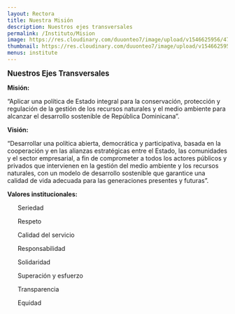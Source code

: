 ```yaml
---
layout: Rectora
title: Nuestra Misión
description: Nuestros ejes transversales
permalink: /Instituto/Mision
image: https://res.cloudinary.com/duuonteo7/image/upload/v1546625956/47015837_198593964405984_6524636921325420544_n.jpg
thumbnail: https://res.cloudinary.com/duuonteo7/image/upload/v1546625956/47015837_198593964405984_6524636921325420544_n.jpg
menus: institute
---
```

<BIG><b>Nuestros Ejes Transversales</b></BIG>

<b>Misión: </b>


“Aplicar una política de Estado integral para la conservación, protección y regulación de la gestión de los recursos naturales y el medio ambiente para alcanzar el desarrollo sostenible de República Dominicana”.



<b>Visión: </b>


“Desarrollar una política abierta, democrática y participativa, basada en la cooperación y en las alianzas estratégicas entre el Estado, las comunidades y el sector empresarial, a fin de comprometer a todos los actores públicos y privados que intervienen en la gestión del medio ambiente y los recursos naturales, con un modelo de desarrollo sostenible que garantice una calidad de vida adecuada para las generaciones presentes y futuras”.



<b>Valores institucionales:</b>



<UL>Seriedad

Respeto

Calidad del servicio

Responsabilidad

Solidaridad

Superación y esfuerzo

Transparencia

Equidad</UL>


    



